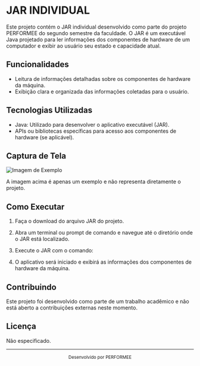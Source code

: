 # JAR INDIVIDUAL

Este projeto contém o JAR individual desenvolvido como parte do projeto PERFORMEE do segundo semestre da faculdade. O JAR é um executável Java projetado para ler informações dos componentes de hardware de um computador e exibir ao usuário seu estado e capacidade atual.

## Funcionalidades

- Leitura de informações detalhadas sobre os componentes de hardware da máquina.
- Exibição clara e organizada das informações coletadas para o usuário.

## Tecnologias Utilizadas

- Java: Utilizado para desenvolver o aplicativo executável (JAR).
- APIs ou bibliotecas específicas para acesso aos componentes de hardware (se aplicável).

## Captura de Tela

![Imagem de Exemplo](https://encrypted-tbn0.gstatic.com/images?q=tbn:ANd9GcTqVsL0Aeng595KsZ6wrDoDrkww7atgD4efEw&s)

A imagem acima é apenas um exemplo e não representa diretamente o projeto.

## Como Executar

1. Faça o download do arquivo JAR do projeto.

2. Abra um terminal ou prompt de comando e navegue até o diretório onde o JAR está localizado.

3. Execute o JAR com o comando:

4. O aplicativo será iniciado e exibirá as informações dos componentes de hardware da máquina.

## Contribuindo

Este projeto foi desenvolvido como parte de um trabalho acadêmico e não está aberto a contribuições externas neste momento.

## Licença

Não especificado.

---

<div align="center">
<sub>Desenvolvido por PERFORMEE</sub>
</div>

